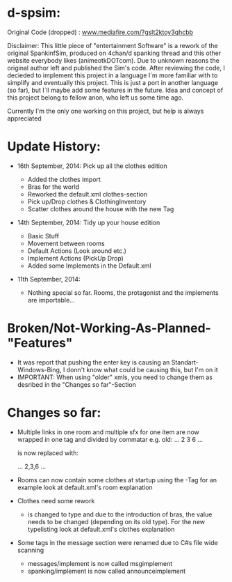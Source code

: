 d-spsim:
========

Original Code (dropped) : www.mediafire.com/?gslt2ktoy3qhcbb

Disclaimer:
This little piece of "entertainment Software" is a rework of the original SpankinfSim, produced on 4chan/d spanking thread and
this other website everybody likes (animeotkDOTcom). Due to unknown reasons the original author left and published the Sim's code. After reviewing the code, I decieded to implement this project in a language I´m more familiar with to simplify and eventually
this project.
This is just a port in another language (so far), but I´ll maybe add some features in the future.
Idea and concept of this project belong to fellow anon, who left us some time ago.

Currently I'm the only one working on this project, but help is always appreciated

Update History:
===============
- 16th September, 2014: Pick up all the clothes edition
	- Added the clothes import
	- Bras for the world
	- Reworked the default.xml clothes-section
	- Pick up/Drop clothes & ClothingInventory
	- Scatter clothes around the house with the new <scatteredClothes> Tag
	
- 14th September, 2014: Tidy up your house edition
	- Basic Stuff
	- Movement between rooms
	- Default Actions (Look around etc.)
	- Implement Actions (PickUp Drop)
	- Added some Implements in the Default.xml
	
- 11th September, 2014:
  	- Nothing special so far. Rooms, the protagonist and the implements are importable...


Broken/Not-Working-As-Planned-"Features"
========================================

- It was report that pushing the enter key is causing an Standart-Windows-Bing, I donn't know what could be causing this, but 	I'm on it
- IMPORTANT: When using "older" xmls, you need to change them as desribed in the "Changes so far"-Section

Changes so far:
===============

  - Multiple links in one room and multiple sfx for one item are now wrapped in one tag and divided by commatar
    e.g. old:
      <room>
        ...
        <link>2</link>
        <link>3</link>
        <link>6</link>
        ...
      </room>
    
    is now replaced with:
    
    <room>
        ...
        <link>2,3,6</link>
        ...
      </room>
      
  - Rooms can now contain some clothes at startup using the <scatteredClothes>-Tag
  	for an example look at default.xml's room explanation
      
  - Clothes need some rework
    - <covers> is changed to type and due to the introduction of bras, the value needs to be changed (depending on its old 		type). For the new typelisting look at default.xml's clothes explanation

  - Some tags in the message section were renamed due to C#s file wide scanning
    - messages/implement is now called msgimplement
    - spanking/implement is now called announceimplement
    

